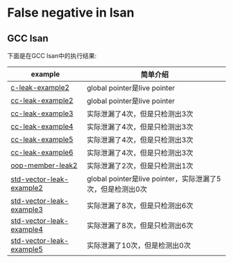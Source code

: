 # False negative in lsan

## GCC  lsan

下面是在GCC  lsan中的执行结果: 

| example                                                      | 简单介绍                                                   |
| ------------------------------------------------------------ | ---------------------------------------------------------- |
| [c-leak-example2](https://github.com/dengking/sanitizers/tree/main/lsan/examples/c-leak-example2) | global pointer是live pointer                               |
| [cc-leak-example2](https://github.com/dengking/sanitizers/tree/main/lsan/examples/cc-leak-example2) | global pointer是live pointer                               |
| [cc-leak-example3](https://github.com/dengking/sanitizers/tree/main/lsan/examples/cc-leak-example3) | 实际泄漏了4次，但是只检测出3次                             |
| [cc-leak-example4](https://github.com/dengking/sanitizers/tree/main/lsan/examples/cc-leak-example4) | 实际泄漏了4次，但是只检测出3次                             |
| [cc-leak-example5](https://github.com/dengking/sanitizers/tree/main/lsan/examples/cc-leak-example5) | 实际泄漏了4次，但是只检测出3次                             |
| [cc-leak-example6](https://github.com/dengking/sanitizers/tree/main/lsan/examples/cc-leak-example6) | 实际泄漏了4次，但是只检测出3次                             |
| [oop-member-leak2](https://github.com/dengking/sanitizers/tree/main/lsan/examples/oop-member-leak2) | 实际泄漏了2次，但是只检测出1次                             |
| [std-vector-leak-example2](https://github.com/dengking/sanitizers/tree/main/lsan/examples/std-vector-leak-example2) | global pointer是live pointer，实际泄漏了5次，但是检测出0次 |
| [std-vector-leak-example3](https://github.com/dengking/sanitizers/tree/main/lsan/examples/std-vector-leak-example3) | 实际泄漏了8次，但是只检测出6次                             |
| [std-vector-leak-example4](https://github.com/dengking/sanitizers/tree/main/lsan/examples/std-vector-leak-example4) | 实际泄漏了8次，但是只检测出6次                             |
| [std-vector-leak-example5](https://github.com/dengking/sanitizers/tree/main/lsan/examples/std-vector-leak-example5) | 实际泄漏了10次，但是检测出0次                              |


